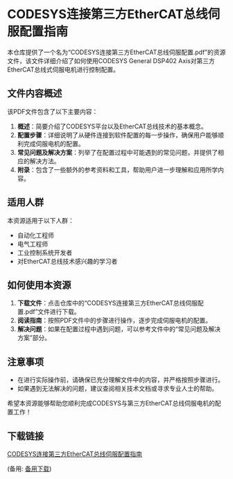 # CODESYS连接第三方EtherCAT总线伺服配置指南

本仓库提供了一个名为“CODESYS连接第三方EtherCAT总线伺服配置.pdf”的资源文件，该文件详细介绍了如何使用CODESYS General DSP402 Axis对第三方EtherCAT总线式伺服电机进行控制配置。

## 文件内容概述

该PDF文件包含了以下主要内容：

1. **概述**：简要介绍了CODESYS平台以及EtherCAT总线技术的基本概念。
2. **配置步骤**：详细说明了从硬件连接到软件配置的每一步操作，确保用户能够顺利完成伺服电机的配置。
3. **常见问题及解决方案**：列举了在配置过程中可能遇到的常见问题，并提供了相应的解决方法。
4. **附录**：包含了一些额外的参考资料和工具，帮助用户进一步理解和应用所学内容。

## 适用人群

本资源适用于以下人群：

- 自动化工程师
- 电气工程师
- 工业控制系统开发者
- 对EtherCAT总线技术感兴趣的学习者

## 如何使用本资源

1. **下载文件**：点击仓库中的“CODESYS连接第三方EtherCAT总线伺服配置.pdf”文件进行下载。
2. **阅读指南**：按照PDF文件中的步骤进行操作，逐步完成伺服电机的配置。
3. **解决问题**：如果在配置过程中遇到问题，可以参考文件中的“常见问题及解决方案”部分。

## 注意事项

- 在进行实际操作前，请确保已充分理解文件中的内容，并严格按照步骤进行。
- 如果遇到无法解决的问题，建议查阅相关技术文档或寻求专业人士的帮助。

希望本资源能够帮助您顺利完成CODESYS与第三方EtherCAT总线伺服电机的配置工作！

## 下载链接
[CODESYS连接第三方EtherCAT总线伺服配置指南](https://pan.quark.cn/s/a46e529a0423) 

(备用: [备用下载](https://pan.baidu.com/s/1TlyiYJ-cD7JAIg-947gaEA?pwd=1234))
